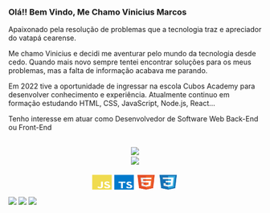 
### Olá!! Bem Vindo, Me Chamo Vinicius Marcos 
                                                                         
Apaixonado pela resolução de problemas que a tecnologia traz e apreciador do vatapá cearense. 

Me chamo Vinicius e decidi me aventurar pelo mundo da tecnologia desde cedo. Quando mais novo sempre tentei encontrar soluções para os meus problemas, mas a falta de informação acabava me parando.

Em 2022 tive a oportunidade de ingressar na escola Cubos Academy para desenvolver conhecimento e experiência. Atualmente continuo em formação estudando HTML, CSS, JavaScript, Node.js, React... 

Tenho interesse em atuar como Desenvolvedor de Software Web Back-End ou Front-End 

<br>
                                                                          






<div align="center">
  <img height="180em" src="https://github-readme-stats.vercel.app/api?username=ViniciusFialhus&show_icons=true&theme=dark&include_all_commits=true&count_private=true"/>
    </br>
    <img height="150em" src="https://github-readme-stats.vercel.app/api/top-langs/?username=ViniciusFialhus&layout=compact&langs_count=7&theme=dark"/>
  
  <div style="display: inline_block"><br>
  <img align="center" alt="Rafa-Js" height="30" width="40" src="https://raw.githubusercontent.com/devicons/devicon/master/icons/javascript/javascript-plain.svg">
  <img align="center" alt="Rafa-Ts" height="30" width="40" src="https://raw.githubusercontent.com/devicons/devicon/master/icons/typescript/typescript-plain.svg">
  <img align="center" alt="Rafa-HTML" height="30" width="40" src="https://raw.githubusercontent.com/devicons/devicon/master/icons/html5/html5-original.svg">
  <img align="center" alt="Rafa-CSS" height="30" width="40" src="https://raw.githubusercontent.com/devicons/devicon/master/icons/css3/css3-original.svg">
</div>
  
  
  </div> 
 
  <a href="https://www.instagram.com/vinicius_fialhu/" target="_blank"><img src="https://img.shields.io/badge/-Instagram-%23E4405F?style=for-the-badge&logo=instagram&logoColor=white" target="_blank"></a>
  <a href = "mailto:contatoviniciusfialhu@gmail.com"><img src="https://img.shields.io/badge/-Gmail-%23333?style=for-the-badge&logo=gmail&logoColor=white" target="_blank"></a>
  <a href="https://www.linkedin.com/in/vinicius-marcos-fialho-48b3b3256/" target="_blank"><img src="https://img.shields.io/badge/-LinkedIn-%230077B5?style=for-the-badge&logo=linkedin&logoColor=white" target="_blank"></a> 
 
  
